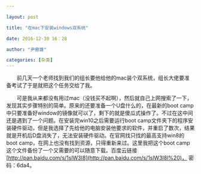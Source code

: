 ```yaml
---

layout: post

title: "在mac下安装windows双系统"

date: 2016-12-30 16：28

author: "尹傲雄"

categories: [杂类]
---
```

　　前几天一个老师找到我们的组长要他给他的mac装个双系统，组长大佬要准备考试了于是就把这个任务交给了我。

　　可是我从来都没有用过mac（没钱买不起啊），然后就自己上网搜索了一下，发现其实步骤特别的简单。原来的还要准备一个U盘什么的，在最新的boot camp中只要准备好window的镜像就可以了，剩下的就是傻瓜式操作了。不过在这中间还是遇到了一个问题。在安装完win10之后需要运行boot camp文件夹下的程序安装硬件驱动，但是我选择了先给他的电脑安装他要求的软件，并重启了数次，结果就是开机后D盘消失了，无法安装硬件驱动。在官网找只找的最高支持win8的boot camp，在网上也没有找到资源，只得重新来过。这里我把这个boot camp这个文件备份了一个又需要的可以随意下载。百度云链接[http://pan.baidu.com/s/1slW3I8](http://pan.baidu.com/s/1slW3I8l%20)， 密码：6da4。
